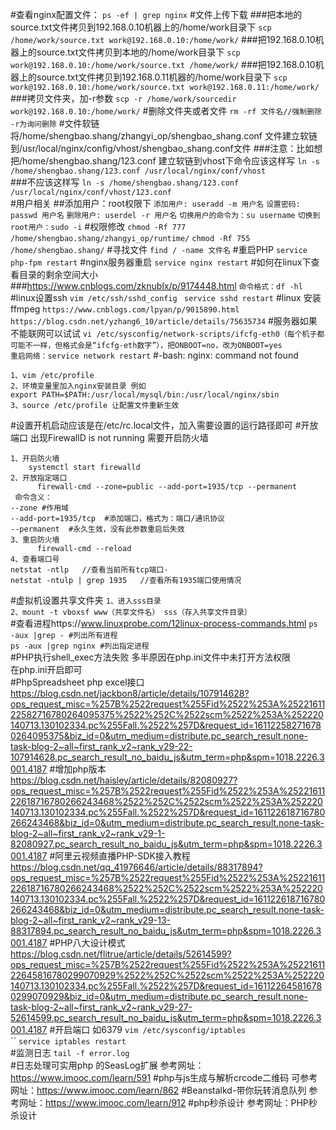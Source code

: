 #查看nginx配置文件：
`ps -ef | grep nginx`
#文件上传下载
###把本地的source.txt文件拷贝到192.168.0.10机器上的/home/work目录下
`scp /home/work/source.txt work@192.168.0.10:/home/work/` 
###把192.168.0.10机器上的source.txt文件拷贝到本地的/home/work目录下
`scp work@192.168.0.10:/home/work/source.txt /home/work/`
###把192.168.0.10机器上的source.txt文件拷贝到192.168.0.11机器的/home/work目录下
`scp work@192.168.0.10:/home/work/source.txt work@192.168.0.11:/home/work/ `
###拷贝文件夹，加-r参数
`scp -r /home/work/sourcedir work@192.168.0.10:/home/work/`
#删除文件夹或者文件
`rm -rf 文件名//强制删除 -r为询问删除`
#文件软链 将/home/shengbao.shang/zhangyi_op/shengbao_shang.conf 文件建立软链 到/usr/local/nginx/config/vhost/shengbao_shang.conf文件
###注意：比如想把/home/shengbao.shang/123.conf 建立软链到vhost下命令应该这样写
`ln -s /home/shengbao.shang/123.conf /usr/local/nginx/conf/vhost`  
###不应该这样写
`ln -s /home/shengbao.shang/123.conf /usr/local/nginx/conf/vhost/123.conf`  
#用户相关
##添加用户：root权限下 
`添加用户: useradd -m 用户名`
`设置密码: passwd 用户名`
`删除用户: userdel -r 用户名`
`切换用户的命令为：su username`
`切换到root用户：sudo -i`
#权限修改
`chmod -Rf 777 /home/shengbao.shang/zhangyi_op/runtime/`
`chmod -Rf 755 /home/shengbao.shang/`
#寻找文件
`find / -name 文件名`
#重启PHP
`service php-fpm restart`
#nginx服务器重启
`service nginx restart`
#如何在linux下查看目录的剩余空间大小 
###https://www.cnblogs.com/zknublx/p/9174448.html 
`命令格式：df -hl`
#linux设置ssh
`vim /etc/ssh/sshd_config ` 
`service sshd restart`
#linux 安装ffmpeg
`https://www.cnblogs.com/lpyan/p/9015890.html`  
`https://blog.csdn.net/yzhang6_10/article/details/75635734`
#服务器如果不能联网可以试试
`vi /etc/sysconfig/network-scripts/ifcfg-eth0（每个机子都可能不一样，但格式会是“ifcfg-eth数字”），把ONBOOT=no，改为ONBOOT=yes`  
`重启网络：service network restart`
#-bash: nginx: command not found
```
1、vim /etc/profile
2、环境变量里加入nginx安装目录 例如
export PATH=$PATH:/usr/local/mysql/bin:/usr/local/nginx/sbin
3、source /etc/profile 让配置文件重新生效
```
#设置开机启动应该是在/etc/rc.local文件，加入需要设置的运行路径即可
#开放端口 出现FirewallD is not running 需要开启防火墙
```
1、开启防火墙 
    systemctl start firewalld
2、开放指定端口
      firewall-cmd --zone=public --add-port=1935/tcp --permanent
 命令含义：
--zone #作用域
--add-port=1935/tcp  #添加端口，格式为：端口/通讯协议
--permanent  #永久生效，没有此参数重启后失效
3、重启防火墙
      firewall-cmd --reload
4、查看端口号
netstat -ntlp   //查看当前所有tcp端口·
netstat -ntulp | grep 1935   //查看所有1935端口使用情况
```
#虚拟机设置共享文件夹 
`1、进入sss目录`  
`2、mount -t vboxsf www（共享文件名） sss（存入共享文件目录）`  
#查看进程https://www.linuxprobe.com/12linux-process-commands.html
`ps -aux |grep - #列出所有进程`  
`ps -aux |grep nginx #列出指定进程`   
#PHP执行shell_exec方法失败
多半原因在php.ini文件中未打开方法权限  
在php.ini开启即可  
#PhpSpreadsheet php excel接口 https://blog.csdn.net/jackbon8/article/details/107914628?ops_request_misc=%257B%2522request%255Fid%2522%253A%2522161122582716780264095375%2522%252C%2522scm%2522%253A%252220140713.130102334.pc%255Fall.%2522%257D&request_id=161122582716780264095375&biz_id=0&utm_medium=distribute.pc_search_result.none-task-blog-2~all~first_rank_v2~rank_v29-22-107914628.pc_search_result_no_baidu_js&utm_term=php&spm=1018.2226.3001.4187
#增加php版本 https://blog.csdn.net/haisley/article/details/82080927?ops_request_misc=%257B%2522request%255Fid%2522%253A%2522161122618716780266243468%2522%252C%2522scm%2522%253A%252220140713.130102334.pc%255Fall.%2522%257D&request_id=161122618716780266243468&biz_id=0&utm_medium=distribute.pc_search_result.none-task-blog-2~all~first_rank_v2~rank_v29-1-82080927.pc_search_result_no_baidu_js&utm_term=php&spm=1018.2226.3001.4187
#阿里云视频直播PHP-SDK接入教程 https://blog.csdn.net/qq_41976646/article/details/88317894?ops_request_misc=%257B%2522request%255Fid%2522%253A%2522161122618716780266243468%2522%252C%2522scm%2522%253A%252220140713.130102334.pc%255Fall.%2522%257D&request_id=161122618716780266243468&biz_id=0&utm_medium=distribute.pc_search_result.none-task-blog-2~all~first_rank_v2~rank_v29-13-88317894.pc_search_result_no_baidu_js&utm_term=php&spm=1018.2226.3001.4187
#PHP八大设计模式 https://blog.csdn.net/flitrue/article/details/52614599?ops_request_misc=%257B%2522request%255Fid%2522%253A%2522161122645816780299070929%2522%252C%2522scm%2522%253A%252220140713.130102334.pc%255Fall.%2522%257D&request_id=161122645816780299070929&biz_id=0&utm_medium=distribute.pc_search_result.none-task-blog-2~all~first_rank_v2~rank_v29-27-52614599.pc_search_result_no_baidu_js&utm_term=php&spm=1018.2226.3001.4187
#开启端口 如6379
`vim /etc/sysconfig/iptables`  
``
`service iptables restart`  
#监测日志
`tail -f error.log`  
#日志处理可实用php 的SeasLog扩展 参考网址：https://www.imooc.com/learn/591
#php与js生成与解析crcode二维码 可参考网址：https://www.imooc.com/learn/862
#Beanstalkd-带你玩转消息队列 参考网址：https://www.imooc.com/learn/912
#php秒杀设计 参考网址：PHP秒杀设计  

